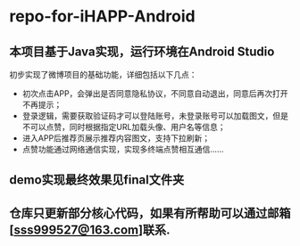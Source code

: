 # repo-for-iHAPP-Android
## 本项目基于Java实现，运行环境在Android Studio
初步实现了微博项目的基础功能，详细包括以下几点：
* 初次点击APP，会弹出是否同意隐私协议，不同意自动退出，同意后再次打开不再提示；
* 登录逻辑，需要获取验证码才可以登陆账号，未登录账号可以加载图文，但是不可以点赞，同时根据指定URL加载头像、用户名等信息；
* 进入APP后推荐页展示推荐内容图文，支持下拉刷新；
* 点赞功能通过网络通信实现，实现多终端点赞相互通信……

## demo实现最终效果见final文件夹
## 仓库只更新部分核心代码，如果有所帮助可以通过邮箱[sss999527@163.com]联系.
